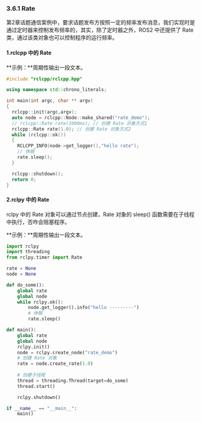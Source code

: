 ### 3.6.1 Rate

第2章话题通信案例中，要求话题发布方按照一定的频率发布消息，我们实现时是通过定时器来控制发布频率的，其实，除了定时器之外，ROS2 中还提供了 Rate 类，通过该类对象也可以控制程序的运行频率。

#### 1.rclcpp 中的 Rate

**示例：**周期性输出一段文本。

```cpp
#include "rclcpp/rclcpp.hpp"

using namespace std::chrono_literals;

int main(int argc, char ** argv)
{
  rclcpp::init(argc,argv);
  auto node = rclcpp::Node::make_shared("rate_demo");
  // rclcpp::Rate rate(1000ms); // 创建 Rate 对象方式1
  rclcpp::Rate rate(1.0); // 创建 Rate 对象方式2
  while (rclcpp::ok())
  {
    RCLCPP_INFO(node->get_logger(),"hello rate");
    // 休眠
    rate.sleep();
  }

  rclcpp::shutdown();
  return 0;
}
```

#### 2.rclpy 中的 Rate

rclpy 中的 Rate 对象可以通过节点创建，Rate 对象的 sleep\(\) 函数需要在子线程中执行，否咋会阻塞程序。

**示例：**周期性输出一段文本。

```py
import rclpy
import threading
from rclpy.timer import Rate

rate = None
node = None

def do_some():
    global rate
    global node
    while rclpy.ok():
        node.get_logger().info("hello ---------")
        # 休眠
        rate.sleep()

def main():
    global rate
    global node
    rclpy.init()    
    node = rclpy.create_node("rate_demo")
    # 创建 Rate 对象
    rate = node.create_rate(1.0)
    
    # 创建子线程
    thread = threading.Thread(target=do_some)
    thread.start()

    rclpy.shutdown()

if __name__ == "__main__":
    main()
```



